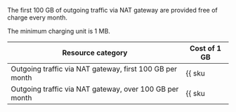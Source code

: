 The first 100 GB of outgoing traffic via NAT gateway are provided free of charge every month.

The minimum charging unit is 1 MB.

Resource category | Cost of 1 GB
--- | ---
Outgoing traffic via NAT gateway, first 100 GB per month | {{ sku|USD|network.egress.inet|string }}
Outgoing traffic via NAT gateway, over 100 GB per month | {{ sku|USD|network.egress.inet|pricingRate.100|string }}